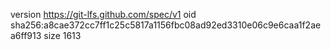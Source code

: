 version https://git-lfs.github.com/spec/v1
oid sha256:a8cae372cc7ff1c25c5817a1156fbc08ad92ed3310e06c9e6caa1f2aea6ff913
size 1613
